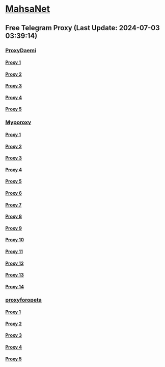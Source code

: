 
# [MahsaNet](https://t.me/mahsa_net)
## Free Telegram Proxy (Last Update: 2024-07-03 03:39:14)
### [ProxyDaemi](https://t.me/ProxyDaemi)
#### [Proxy 1](tg://proxy?server=pagani.hezarsh-mashal0.co.uk.clsjhxrrjhkrs-pkcj.co.uk.rglhxrrjhkrs-pgcj.co.uk.tlshxrrjhkrs-pgcj.co.uk.tplhxrrjhkrs-sscj.co.uk.vulhxrrjhkrs-sscj.co.uk.&port=7443&secret=FgMBAgABAAH8AwOG4kw63QBQ)
#### [Proxy 2](tg://proxy?server=cloudflare.com.nokia.com.co.uk.do_yo.want_to.clash_with.this.www.microsoft.com.there_is_no.place_like.localhost.www.bing.com.count_with_me.cyou.net.digikala.com.www.enamad.ir.google.com.again_to_fight.everyone.i_am.the_internet.life-iss0-good.foundation.&port=8991&secret=eeRigzNJvXrFGRMCIMJdEAPQ)
#### [Proxy 3](tg://proxy?server=cloudflare.com.nokia.co.uk.do_you.want_to.clash_without.this.www.microsoft.com.there_is_no.place_like.localhost.www.bing.com.count_with_me.cyou.net.digikala.com.msn.com.bsi.ir.enamad.ir.now_sudo.again_to_fight.everyone.i_am.tls_internet.ssl-443.co.uk.&port=3443&secret=FgMBAgABAAH8AwOG4kw63QPQ)
#### [Proxy 4](tg://proxy?server=nanat.do_yo.want_to.clash_with.this.www.microsoft.com.there_is_no.place_like.localhost.www.bing.com.count_with_me.cyou.net.www.google.com.again_to_fight.everyone.i_am.the_internet.deragon.store.eduinrus.shop.&port=1122&secret=------------_93d3w%3D%3D)
#### [Proxy 5](tg://proxy?server=nanam.ac.ir.do_yo.want_to.clash_with.this.www.microsoft.com.there_is_no.place_like.localhost.www.bing.com.count_with_me.cyou.net.digikala.com.www.enamad.ir.google.com.again_to_fight.everyone.i_am.the_internet.deragon.store.msmsu.shop.&port=3344&secret=------------3d3d3d3d3Q)
### [Myporoxy](https://t.me/Myporoxy)
#### [Proxy 1](tg://proxy?server=cloudflare.com.nokia.com.co.uk.do_yo.want_to.clash_with.this.www.microsoft.com.there_is_no.place_like.localhost.www.bing.com.count_with_me.cyou.net.digikala.com.www.enamad.ir.google.com.again_to_fight.everyone.i_am.the_internet.recovery-file.online.&port=7667&secret=eeRigzNJvXrFGRMCIMJdEAPQ)
#### [Proxy 2](tg://proxy?server=cloudflare.com.nokia.com.co.uk.do_yo.want_to.clash_with.this.www.microsoft.com.there_is_no.place_like.localhost.www.bing.com.count_with_me.cyou.net.digikala.com.www.enamad.ir.google.com.again_to_fight.everyone.i_am.the_internet.polandor-tok.beauty.&port=1881&secret=eeRigzNJvXrFGRMCIMJdEAPQ)
#### [Proxy 3](tg://proxy?server=cloudflare.com.nokia.com.co.uk.do_yo.want_to.clash_with.this.www.microsoft.com.there_is_no.place_like.localhost.www.bing.com.count_with_me.cyou.net.digikala.com.www.enamad.ir.google.com.again_to_fight.everyone.i_am.the_internet.hercool.click.&port=1919&secret=eeRigzNJvXrFGRMCIMJdEAPQ)
#### [Proxy 4](tg://proxy?server=cloudflare.com.nokia.com.co.uk.do_yo.want_to.clash_with.this.www.microsoft.com.there_is_no.place_like.localhost.www.bing.com.count_with_me.cyou.net.digikala.com.www.enamad.ir.google.com.again_to_fight.everyone.i_am.the_internet.kaboybaz.motorcycles.&port=6550&secret=eeRigzNJvXrFGRMCIMJdEAPQ)
#### [Proxy 5](tg://proxy?server=cloudflare.com.nokia.com.co.uk.do_yo.want_to.clash_with.this.www.microsoft.com.there_is_no.place_like.localhost.www.bing.com.count_with_me.cyou.net.digikala.com.www.enamad.ir.google.com.again_to_fight.everyone.i_am.the_internet.hercool.click.&port=1919&secret=eeRigzNJvXrFGRMCIMJdEAPQ)
#### [Proxy 6](tg://proxy?server=cloudflare.com.nokia.com.co.uk.do_yo.want_to.clash_with.this.www.microsoft.com.there_is_no.place_like.localhost.www.bing.com.count_with_me.cyou.net.digikala.com.www.enamad.ir.google.com.again_to_fight.everyone.i_am.the_internet.polandor-tok.beauty.&port=1881&secret=eeRigzNJvXrFGRMCIMJdEAPQ)
#### [Proxy 7](tg://proxy?server=cloudflare.com.nokia.com.co.uk.do_yo.want_to.clash_with.this.www.microsoft.com.there_is_no.place_like.localhost.www.bing.com.count_with_me.cyou.net.digikala.com.www.enamad.ir.google.com.again_to_fight.everyone.i_am.the_internet.kaboybaz.motorcycles.&port=6550&secret=eeRigzNJvXrFGRMCIMJdEAPQ)
#### [Proxy 8](tg://proxy?server=cloudflare.com.nokia.com.co.uk.do_yo.want_to.clash_with.this.www.microsoft.com.there_is_no.place_like.localhost.www.bing.com.count_with_me.cyou.net.digikala.com.www.enamad.ir.google.com.again_to_fight.everyone.i_am.the_internet.hercool.click.&port=1919&secret=eeRigzNJvXrFGRMCIMJdEAPQ)
#### [Proxy 9](tg://proxy?server=cloudflare.com.nokia.com.co.uk.do_yo.want_to.clash_with.this.www.microsoft.com.there_is_no.place_like.localhost.www.bing.com.count_with_me.cyou.net.digikala.com.www.enamad.ir.google.com.again_to_fight.everyone.i_am.the_internet.polandor-tok.beauty.&port=1881&secret=eeRigzNJvXrFGRMCIMJdEAPQ)
#### [Proxy 10](tg://proxy?server=cloudflare.com.nokia.com.co.uk.do_yo.want_to.clash_with.this.www.microsoft.com.there_is_no.place_like.localhost.www.bing.com.count_with_me.cyou.net.digikala.com.www.enamad.ir.google.com.again_to_fight.everyone.i_am.the_internet.kaboybaz.motorcycles.&port=6550&secret=eeRigzNJvXrFGRMCIMJdEAPQ)
#### [Proxy 11](tg://proxy?server=cloudflare.com.nokia.com.co.uk.do_yo.want_to.clash_with.this.www.microsoft.com.there_is_no.place_like.localhost.www.bing.com.count_with_me.cyou.net.digikala.com.www.enamad.ir.google.com.again_to_fight.everyone.i_am.the_internet.hercool.click.&port=1919&secret=eeRigzNJvXrFGRMCIMJdEAPQ)
#### [Proxy 12](tg://proxy?server=cloudflare.com.nokia.com.co.uk.do_yo.want_to.clash_with.this.www.microsoft.com.there_is_no.place_like.localhost.www.bing.com.count_with_me.cyou.net.digikala.com.www.enamad.ir.google.com.again_to_fight.everyone.i_am.the_internet.polandor-tok.beauty.&port=1881&secret=eeRigzNJvXrFGRMCIMJdEAPQ)
#### [Proxy 13](tg://proxy?server=cloudflare.com.nokia.com.co.uk.do_yo.want_to.clash_with.this.www.microsoft.com.there_is_no.place_like.localhost.www.bing.com.count_with_me.cyou.net.digikala.com.www.enamad.ir.google.com.again_to_fight.everyone.i_am.the_internet.hercool.click.&port=1919&secret=eeRigzNJvXrFGRMCIMJdEAPQ)
#### [Proxy 14](tg://proxy?server=cloudflare.com.nokia.com.co.uk.do_yo.want_to.clash_with.this.www.microsoft.com.there_is_no.place_like.localhost.www.bing.com.count_with_me.cyou.net.digikala.com.www.enamad.ir.google.com.again_to_fight.everyone.i_am.the_internet.polandor-tok.beauty.&port=1881&secret=eeRigzNJvXrFGRMCIMJdEAPQ)
### [proxyforopeta](https://t.me/proxyforopeta)
#### [Proxy 1](tg://proxy?server=www.microsoft.com.there_is_no.place_like.localhost.www.bing.com.count_with_me.cyou.net.digikala.com.msn.com.bsi.ir.enamad.ir.havagarme.ir&port=121&secret=ee5lrPbFdb1vizx93HEHowtY2RueWVrdGFuZXQuY29tZmFyYWthdi5jb212YW4ubmFqdmEuY29tAAAAAAAAAAAAAAAAAAAAAAAAAAAAAAAAAAAAAAAAAAAAAAAAAAAAAAAAAAAAAAAAAAAAAAAAAAAAAAAAAAAAAAAAAAAAAAAAAAAAAAAAA)
#### [Proxy 2](tg://proxy?server=49.13.112.168&port=000000000000000000000000000000000000000000000000000000000000000000000000000003443&secret=eeRighJJvXrFGRMCIMJdGQ)
#### [Proxy 3](tg://proxy?server=AAAAAAAAAAAAAAAAAAAAAAAAAAAAAA.AAAAAAAAAA.frEEplus-GL.ir.&port=7447&secret=eeRighJJvXrFGRMCIMJdCQtY2RueWVrdGFuZXQuY29tZmFyYWthdi5jb212YW4ubmFqdmEuY29tAAAAAAAAAAAAAAAAAAAAAAAAAAAAAAAAAAAAAAAAAAAAAAAAAAAAAAAAAAAAAAAAAAAAAAAAAAAAAAAAAAAAAAAAAAAAAAAAAAAAAAAAA)
#### [Proxy 4](tg://proxy?server=49.65.149-230.ir.&port=7975&secret=eeddbhiFRGGZseLntnSb8QtY2RueWVrdGFuZXQuY29tZmFyYWthdi5jb212YW4ubmFqdmEuY29tAAAAAAAAAAAAAAAAAAAAAAAAAAAAAAAAAAAAAAAAAAAAAAAAAAAAAAAAAAAAAAAAAAAAAAAAAAAAAAAAAAAAAAAAAAAAAAAAAAAAAAAAA)
#### [Proxy 5](tg://proxy?server=cloudflare.com.nokia.co.uk.do_you.want_to.clash_without.this.www.microsoft.com.there_is_no.place_like.localhost.www.bing.com.count_with_me.cyou.net.digikala.com.msn.com.bsi.ir.enamad.ir.now_sudo.again_to_fight.everyone.i_am.dns_internet.dns-net.co.uk.&port=7443&secret=FgMBAgABAAH8AwOG4kw63QPQ)

    